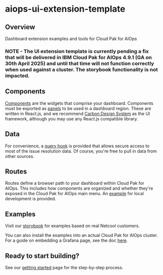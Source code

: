# aiops-ui-extension-template

## Overview
Dashboard extension examples and tools for Cloud Pak for AIOps

### NOTE - The UI extension template is currently pending a fix that will be delivered in IBM Cloud Pak for AIOps 4.9.1 (GA on 30th April 2025) and until that time will not function correctly when used against a cluster. The storybook functionality is not impacted.

## Components
[Components](src/components) are the widgets that comprise your dashboard. Components must be exported as [panels](src/panels) to be used in a dashboard region. These are written in React.js, and we recommend [Carbon Design System](https://carbondesignsystem.com/) as the UI framework, although you may use any React.js compatible library.

## Data
For convenience, a [query hook](src/helpers/useQuery.ts) is provided that allows secure access to most of the issue resolution data. Of course, you're free to pull in data from other sources.

## Routes
Routes define a browser path to your dashboard within Cloud Pak for AIOps. This includes how components are organized and whether they're exposed in the Cloud Pak for AIOps main menu. An [example](config/routes.json) for local development is provided.

## Examples
Visit our [storybook](https://ibm.github.io/aiops-ui-extension-template) for examples based on real Netcool customers.

You can also install the examples into an actual Cloud Pak for AIOps cluster.
For a guide on embedding a Grafana page, see the doc [here](doc/grafana-guide.md).

## Ready to start building?
See our [getting started](doc/getting-started.md) page for the step-by-step process.
